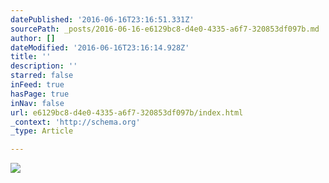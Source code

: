 ```yaml
---
datePublished: '2016-06-16T23:16:51.331Z'
sourcePath: _posts/2016-06-16-e6129bc8-d4e0-4335-a6f7-320853df097b.md
author: []
dateModified: '2016-06-16T23:16:14.928Z'
title: ''
description: ''
starred: false
inFeed: true
hasPage: true
inNav: false
url: e6129bc8-d4e0-4335-a6f7-320853df097b/index.html
_context: 'http://schema.org'
_type: Article

---
```

![](https://the-grid-user-content.s3-us-west-2.amazonaws.com/ab0a8508-e675-432f-a830-0410a42c2e30.jpg)